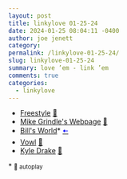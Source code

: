 ```yaml
---
layout: post
title: linkylove 01-25-24
date: 2024-01-25 08:04:11 -0400
author: joe jenett
category: 
permalink: /linkylove-01-25-24/
slug: linkylove-01-25-24
summary: love ’em - link ’em
comments: true
categories:
  - linkylove
---
```

<ul class="linkylove">
	<li><a title="Find 7 rhymes with today's word before the clock runs out." href="https://playfreestyle.co/">Freestyle</a> <a href="https://pinboard.in/u:bschlagel">📌</a></li>
	<li><a title="Mike Grindle" href="https://mikegrindle.com/">Mike Grindle's Webpage</a> <a href="https://pinboard.in/u:mikael">📌</a></li>
	<li><a title="Bill's World" href="https://billsworld.neocities.org/">Bill's World</a>*  <a title="source" href="https://news.ycombinator.com/user?amp;id=throwup238"><span style="color:blue;">🠤</span></a></li>
	<li><a title="Vowl — Daily word guessing game" href="https://vowlgame.com/">Vowl</a> <a href="https://pinboard.in/u:tdjones">📌</a></li>
	<li><a title="Kyle Drake" href="https://kyledrake.com/">Kyle Drake</a> <a href="https://pinboard.in/u:ftofani">📌</a></li>
</ul>
* <small>🎵 autoplay</small>

<a href="https://brid.gy/publish/mastodon"></a>